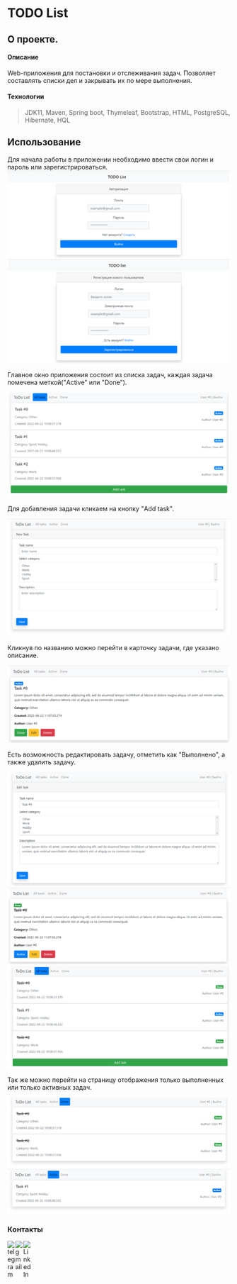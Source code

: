 # TODO List

## О проекте.

#### Описание
Web-приложения для постановки и отслеживания задач.
Позволяет составлять списки дел и закрывать их по мере выполнения.

#### Технологии
> JDK11, Maven, Spring boot, Thymeleaf, Bootstrap, HTML, PostgreSQL, Hibernate, HQL


## Использование
Для начала работы в приложении необходимо ввести свои логин и пароль или зарегистрироваться. 
![](images/login.png)
![](images/reg.png)


Главное окно приложения состоит из списка задач, каждая задача помечена меткой("Active" или "Done"). 

![](images/addThreeNewTasks.png)

Для добавления задачи кликаем на кнопку "Add task".

![](images/addTask.png)

Кликнув по названию можно перейти в карточку задачи, где указано описание.

![](images/insideTask.png)

Есть возможность редактировать задачу, отметить как "Выполнено", а также удалить задачу.

![](images/editTask.png)
![](images/activeTask.png)
![](images/doneTaskView.png)

Так же можно перейти на страницу отображения только выполненных или только активных задач.

![](images/doneView.png)
![](images/activeView.png)

### Контакты
[<img align="left" alt="telegram" width="18px" src="https://cdn.jsdelivr.net/npm/simple-icons@3.3.0/icons/telegram.svg" />][telegram]
[<img align="left" alt="gmail" width="18px" src="https://cdn.jsdelivr.net/npm/simple-icons@3.3.0/icons/gmail.svg" />][gmail]
[<img align="left" alt="LinkedIn" width="18px" src="https://cdn.jsdelivr.net/npm/simple-icons@v3/icons/linkedin.svg" />][linkedin]


[telegram]: https://t.me/GrokDen
[gmail]: mailto:den.voiten@gmail.com
[linkedin]: https://www.linkedin.com/in/denis-voytenko-585488117/
